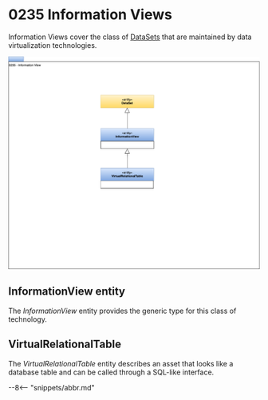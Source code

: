 
<!-- SPDX-License-Identifier: CC-BY-4.0 -->
<!-- Copyright Contributors to the ODPi Egeria project. -->

# 0235 Information Views

Information Views cover the class of [DataSets](/types/2/0210-Data-Stores) that are maintained by data virtualization technologies. 

![UML](0235-Information-View.svg)

## InformationView entity

The *InformationView* entity provides the generic type for this class of technology.

## VirtualRelationalTable

The *VirtualRelationalTable* entity describes an asset that looks like a database table and can be called through a SQL-like interface.

--8<-- "snippets/abbr.md"